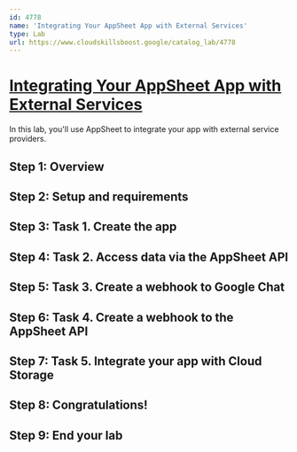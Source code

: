 ```yaml
---
id: 4778
name: 'Integrating Your AppSheet App with External Services'
type: Lab
url: https://www.cloudskillsboost.google/catalog_lab/4778
---
```


# [Integrating Your AppSheet App with External Services](https://www.cloudskillsboost.google/catalog_lab/4778)

In this lab, you'll use AppSheet to integrate your app with external service providers.

## Step 1: Overview

## Step 2: Setup and requirements

## Step 3: Task 1. Create the app

## Step 4: Task 2. Access data via the AppSheet API

## Step 5: Task 3. Create a webhook to Google Chat

## Step 6: Task 4. Create a webhook to the AppSheet API

## Step 7: Task 5. Integrate your app with Cloud Storage

## Step 8: Congratulations!

## Step 9: End your lab
